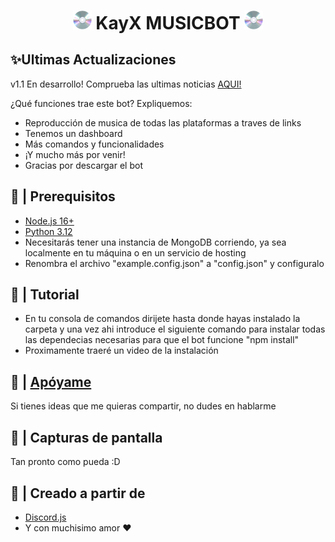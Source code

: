 <h1 align="center"><img src="./logo/logo.gif" width="30px"> KayX MUSICBOT <img src="./logo/logo.gif" width="30px"></h1>

## ✨Ultimas Actualizaciones

v1.1 En desarrollo! Comprueba las ultimas noticias [AQUI!](https://github.com/neegroo/KayXBOT)

¿Qué funciones trae este bot? Expliquemos:
 - Reproducción de musica de todas las plataformas a traves de links
 - Tenemos un dashboard
 - Más comandos y funcionalidades
 - ¡Y mucho más por venir!
 - Gracias por descargar el bot

## 🚧 | Prerequisitos

- [Node.js 16+](https://nodejs.org/en/download/)
- [Python 3.12](https://www.python.org/downloads/)
- Necesitarás tener una instancia de MongoDB corriendo, ya sea localmente en tu máquina o en un servicio de hosting
- Renombra el archivo "example.config.json" a "config.json" y configuralo 

## 📝 | Tutorial
- En tu consola de comandos dirijete hasta donde hayas instalado la carpeta y una vez ahi introduce el siguiente comando para instalar todas las dependecias necesarias para que el bot funcione "npm install"
- Proximamente traeré un video de la instalación

## 📝 | [Apóyame](https://discord.gg/S9TH3pFCx3)

Si tienes ideas que me quieras compartir, no dudes en hablarme

## 📸 | Capturas de pantalla

Tan pronto como pueda :D

## 🌟 | Creado a partir de

- [Discord.js](https://discord.js.org/)
- Y con muchisimo amor ❤️
